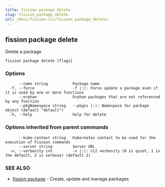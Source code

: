 ```yaml
---
title: fission package delete
slug: fission_package_delete
url: /docs/fission-cli/fission_package_delete/
---
```

## fission package delete

Delete a package

```
fission package delete [flags]
```

### Options

```
      --name string           Package name
  -f, --force                 -f |:|: Force update a package even if it is used by one or more functions
      --orphan                Orphan packages that are not referenced by any function
      --pkgNamespace string   --pkgns |:|: Namespace for package object (default "default")
  -h, --help                  help for delete
```

### Options inherited from parent commands

```
      --kube-context string   Kubernetes context to be used for the execution of Fission commands
      --server string         Server URL
  -v, --verbosity int         -v |:|: CLI verbosity (0 is quiet, 1 is the default, 2 is verbose) (default 1)
```

### SEE ALSO

* [fission package](/docs/fission-cli/fission_package/)	 - Create, update and manage packages

